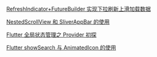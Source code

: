 [RefreshIndicator+FutureBuilder 实现下拉刷新上滑加载数据](https://juejin.im/post/5d6b26755188255d3d29acea)

[NestedScrollView 和 SliverAppBar 的使用](https://juejin.im/post/5d71091a6fb9a06af824fbad)

[Flutter 全局状态管理之 Provider 初探](https://juejin.im/post/5d8f324ee51d45781e0f5dca)

[Flutter showSearch 与 AnimatedIcon 的使用](https://juejin.im/post/5da27fd86fb9a04dd95e846d)
